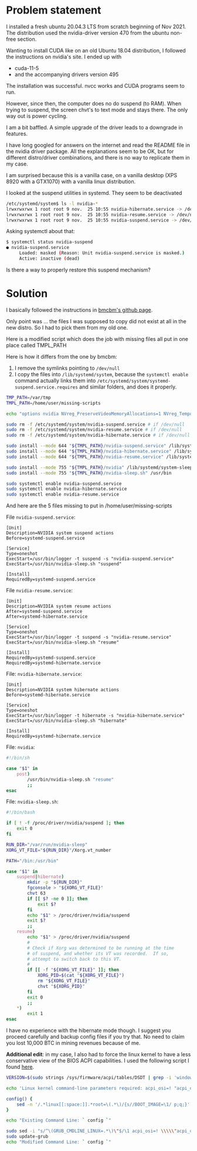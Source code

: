 
# Problem statement

I installed a fresh ubuntu 20.04.3 LTS from scratch beginning of Nov 2021. The distribution used the nvidia-driver version 470 from the ubuntu non-free section.

Wanting to install CUDA like on an old Ubuntu 18.04 distribution, I followed the instructions on nvidia's site. I ended up with 
- cuda-11-5 
- and the accompanying drivers version 495

The installation was successful. nvcc works and CUDA programs seem to run.

However, since then, the computer does no do suspend (to RAM). When trying to suspend, the screen chvt's to text mode and stays there. The only way out is power cycling.

I am a bit baffled. A simple upgrade of the driver leads to a downgrade in features.

I have long googled for answers on the internet and read the README file in the nvidia driver package. All the explanations seem to be OK, but for different distro/driver combinations, and there is no way to replicate them in my case.

I am surprised because this is a vanilla case, on a vanilla desktop (XPS 8920 with a GTX1070) with a vanilla linux distribution.

I looked at the suspend utilities in systemd. They seem to be deactivated 

```bash
/etc/systemd/system$ ls -l nvidia-*
lrwxrwxrwx 1 root root 9 nov.  25 10:55 nvidia-hibernate.service -> /dev/null
lrwxrwxrwx 1 root root 9 nov.  25 10:55 nvidia-resume.service -> /dev/null
lrwxrwxrwx 1 root root 9 nov.  25 10:55 nvidia-suspend.service -> /dev/null
```

Asking systemctl about that:

```bash
$ systemctl status nvidia-suspend
● nvidia-suspend.service
     Loaded: masked (Reason: Unit nvidia-suspend.service is masked.)
     Active: inactive (dead)
```

Is there a way to properly restore this suspend mechanism?

# Solution

I basically followed the instructions in [bmcbm's github page](https://gist.github.com/bmcbm/375f14eaa17f88756b4bdbbebbcfd029).

Only point was ... the files I was supposed to copy did not exist at all in the new distro. So I had to pick them from my old one.

Here is a modified script which does the job with missing files all put in one place called TMPL_PATH

Here is how it differs from the one by bmcbm:
1. I remove the symlinks pointing to `/dev/null`
2. I copy the files into `/lib/systemd/system`, because the `systemctl enable` command actually links them into `/etc/systemd/system/systemd-suspend.service.requires` and similar folders, and does it properly.

```bash
TMP_PATH=/var/tmp
TMPL_PATH=/home/user/missing-scripts

echo "options nvidia NVreg_PreserveVideoMemoryAllocations=1 NVreg_TemporaryFilePath=${TMP_PATH}" | sudo tee /etc/modprobe.d/nvidia-power-management.conf 

sudo rm -f /etc/systemd/system/nvidia-suspend.service # if /dev/null
sudo rm -f /etc/systemd/system/nvidia-resume.service # if /dev/null
sudo rm -f /etc/systemd/system/nvidia-hibernate.service # if /dev/null

sudo install --mode 644 "${TMPL_PATH}/nvidia-suspend.service" /lib/systemd/system
sudo install --mode 644 "${TMPL_PATH}/nvidia-hibernate.service" /lib/systemd/system
sudo install --mode 644 "${TMPL_PATH}/nvidia-resume.service" /lib/systemd/system

sudo install --mode 755 "${TMPL_PATH}/nvidia" /lib/systemd/system-sleep
sudo install --mode 755 "${TMPL_PATH}/nvidia-sleep.sh" /usr/bin

sudo systemctl enable nvidia-suspend.service
sudo systemctl enable nvidia-hibernate.service
sudo systemctl enable nvidia-resume.service
```
And here are the 5 files missing to put in /home/user/missing-scripts

File `nvidia-suspend.service`:
```
[Unit]
Description=NVIDIA system suspend actions
Before=systemd-suspend.service

[Service]
Type=oneshot
ExecStart=/usr/bin/logger -t suspend -s "nvidia-suspend.service"
ExecStart=/usr/bin/nvidia-sleep.sh "suspend"

[Install]
RequiredBy=systemd-suspend.service
```
File `nvidia-resume.service`:
```
[Unit]
Description=NVIDIA system resume actions
After=systemd-suspend.service
After=systemd-hibernate.service

[Service]
Type=oneshot
ExecStart=/usr/bin/logger -t suspend -s "nvidia-resume.service"
ExecStart=/usr/bin/nvidia-sleep.sh "resume"

[Install]
RequiredBy=systemd-suspend.service
RequiredBy=systemd-hibernate.service
```
File: `nvidia-hibernate.service`:
```
[Unit]
Description=NVIDIA system hibernate actions
Before=systemd-hibernate.service

[Service]
Type=oneshot
ExecStart=/usr/bin/logger -t hibernate -s "nvidia-hibernate.service"
ExecStart=/usr/bin/nvidia-sleep.sh "hibernate"

[Install]
RequiredBy=systemd-hibernate.service
```
File: `nvidia`:
```bash
#!/bin/sh

case "$1" in
    post)
        /usr/bin/nvidia-sleep.sh "resume"
        ;;
esac
```
File: `nvidia-sleep.sh`:
```bash
#!/bin/bash

if [ ! -f /proc/driver/nvidia/suspend ]; then
    exit 0
fi

RUN_DIR="/var/run/nvidia-sleep"
XORG_VT_FILE="${RUN_DIR}"/Xorg.vt_number

PATH="/bin:/usr/bin"

case "$1" in
    suspend|hibernate)
        mkdir -p "${RUN_DIR}"
        fgconsole > "${XORG_VT_FILE}"
        chvt 63
        if [[ $? -ne 0 ]]; then
            exit $?
        fi
        echo "$1" > /proc/driver/nvidia/suspend
        exit $?
        ;;
    resume)
        echo "$1" > /proc/driver/nvidia/suspend 
        #
        # Check if Xorg was determined to be running at the time
        # of suspend, and whether its VT was recorded.  If so,
        # attempt to switch back to this VT.
        #
        if [[ -f "${XORG_VT_FILE}" ]]; then
            XORG_PID=$(cat "${XORG_VT_FILE}")
            rm "${XORG_VT_FILE}"
            chvt "${XORG_PID}"
        fi
        exit 0
        ;;
    *)
        exit 1
esac
```

I have no experience with the hibernate mode though. I suggest you proceed carefully and backup config files if you try that. No need to claim you lost 10,000 BTC in mining revenues because of me.

**Additional edit**: in my case, I also had to force the linux kernel to have a less conservative view of the BIOS ACPI capabilities. I used the following script I found [here](https://iam.tj/prototype/enhancements/Windows-acpi_osi.html). 
```bash
VERSION=$(sudo strings /sys/firmware/acpi/tables/DSDT | grep -i 'windows ' | sort | tail -1)

echo 'Linux kernel command-line parameters required: acpi_osi=! "acpi_osi='$VERSION'"'

config() { 
    sed -n '/.*linux[[:space:]].*root=\(.*\)/{s//BOOT_IMAGE=\1/ p;q;}' /boot/grub/grub.cfg; 
}

echo "Existing Command Line: ` config `"

sudo sed -i "s/^\(GRUB_CMDLINE_LINUX=.*\)\"$/\1 acpi_osi=! \\\\\"acpi_osi=$VERSION\\\\\"\"/" /etc/default/grub
sudo update-grub
echo "Modified Command Line: ` config `"
```